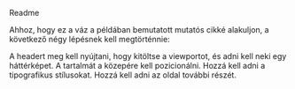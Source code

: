 Readme

Ahhoz, hogy ez a váz a példában bemutatott mutatós cikké alakuljon, a következő négy lépésnek kell megtörténnie:

A headert meg kell nyújtani, hogy kitöltse a viewportot, és adni kell neki egy háttérképet.
A tartalmát a közepére kell pozicionálni.
Hozzá kell adni a tipografikus stílusokat.
Hozzá kell adni az oldal további részét.